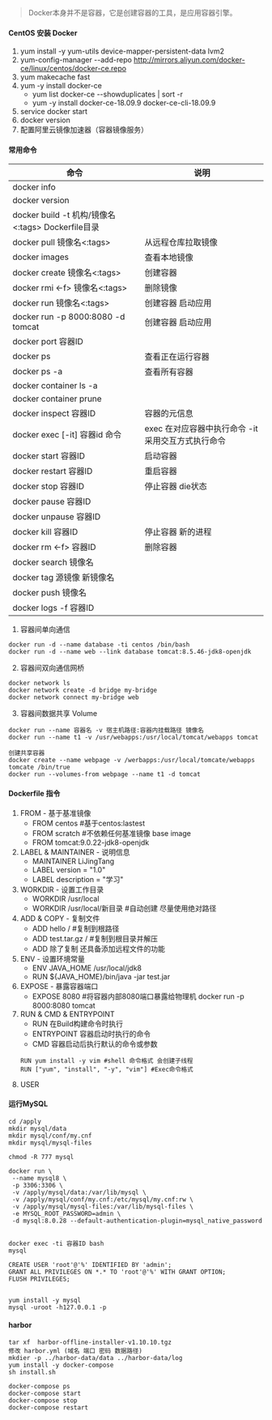 > Docker本身并不是容器，它是创建容器的工具，是应用容器引擎。
#### CentOS 安装 Docker
1. yum install -y yum-utils device-mapper-persistent-data lvm2
2. yum-config-manager --add-repo http://mirrors.aliyun.com/docker-ce/linux/centos/docker-ce.repo
3. yum makecache fast
4. yum -y install docker-ce
   - yum list docker-ce --showduplicates | sort -r
   - yum -y install docker-ce-18.09.9 docker-ce-cli-18.09.9
5. service docker start
6. docker version
7. 配置阿里云镜像加速器（容器镜像服务）
#### 常用命令
| 命令                                          | 说明            |
|---------------------------------------------|---------------|
| docker info                                 |               |
| docker version                              |               |
| docker build -t 机构/镜像名<:tags>  Dockerfile目录 |               |
| docker pull 镜像名<:tags>                      | 从远程仓库拉取镜像     |
| docker images                               | 查看本地镜像        |
| docker create 镜像名<:tags>                    | 创建容器          |
| docker rmi <-f> 镜像名<:tags>                  | 删除镜像          |
| docker run 镜像名<:tags>                       | 创建容器 启动应用     |
| docker run -p 8000:8080 -d tomcat           | 创建容器 启动应用     |
| docker port 容器ID                            |               |
| docker ps                                   | 查看正在运行容器      |
| docker ps -a                                | 查看所有容器        |
| docker container ls -a                      |               |
| docker container prune                      |               |
| docker inspect 容器ID                         | 容器的元信息        |
| docker exec [-it] 容器id 命令                   | exec 在对应容器中执行命令 -it采用交互方式执行命令 |
| docker start 容器ID                           | 启动容器          |
| docker restart 容器ID                         | 重启容器          |
| docker stop 容器ID                            | 停止容器 die状态    |
| docker pause 容器ID                           |               |
| docker unpause 容器ID                         |               |
| docker kill 容器ID                            | 停止容器 新的进程     |
| docker rm <-f> 容器ID                         | 删除容器          |
| docker search 镜像名                           |               |
| docker tag 源镜像 新镜像名                         |               |
| docker push 镜像名                             |               |
| docker logs -f 容器ID                         |               |

1. 容器间单向通信
```
docker run -d --name database -ti centos /bin/bash
docker run -d --name web --link database tomcat:8.5.46-jdk8-openjdk
```
2. 容器间双向通信网桥
```
docker network ls
docker network create -d bridge my-bridge
docker network connect my-bridge web
```
3. 容器间数据共享 Volume
```
docker run --name 容器名 -v 宿主机路径:容器内挂载路径 镜像名
docker run --name t1 -v /usr/webapps:/usr/local/tomcat/webapps tomcat

创建共享容器
docker create --name webpage -v /werbapps:/usr/local/tomcate/webapps tomcate /bin/true
docker run --volumes-from webpage --name t1 -d tomcat
```
#### Dockerfile 指令
1. FROM - 基于基准镜像
   - FROM centos #基于centos:lastest
   - FROM scratch #不依赖任何基准镜像 base image
   - FROM tomcat:9.0.22-jdk8-openjdk
2. LABEL & MAINTAINER - 说明信息
   - MAINTAINER LiJingTang
   - LABEL version = "1.0"
   - LABEL description = "学习"
3. WORKDIR - 设置工作目录
   - WORKDIR /usr/local
   - WORKDIR /usr/local/新目录 #自动创建 尽量使用绝对路径
4. ADD & COPY - 复制文件
   - ADD hello / #复制到根路径
   - ADD test.tar.gz / #复制到根目录并解压
   - ADD 除了复制 还具备添加远程文件的功能
5. ENV - 设置环境常量
   - ENV JAVA_HOME /usr/local/jdk8
   - RUN ${JAVA_HOME}/bin/java -jar test.jar
6. EXPOSE - 暴露容器端口
   - EXPOSE 8080 #将容器内部8080端口暴露给物理机 docker run -p 8000:8080 tomcat
7. RUN & CMD & ENTRYPOINT
   - RUN 在Build构建命令时执行
   - ENTRYPOINT 容器启动时执行的命令
   - CMD 容器启动后执行默认的命令或参数
   ```
   RUN yum install -y vim #shell 命令格式 会创建子线程
   RUN ["yum", "install", "-y", "vim"] #Exec命令格式
   ```
8. USER
#### 运行MySQL
```
cd /apply
mkdir mysql/data
mkdir mysql/conf/my.cnf
mkdir mysql/mysql-files

chmod -R 777 mysql

docker run \
 --name mysql8 \
 -p 3306:3306 \
 -v /apply/mysql/data:/var/lib/mysql \
 -v /apply/mysql/conf/my.cnf:/etc/mysql/my.cnf:rw \
 -v /apply/mysql/mysql-files:/var/lib/mysql-files \
 -e MYSQL_ROOT_PASSWORD=admin \
 -d mysql:8.0.28 --default-authentication-plugin=mysql_native_password
 

docker exec -ti 容器ID bash
mysql

CREATE USER 'root'@'%' IDENTIFIED BY 'admin';
GRANT ALL PRIVILEGES ON *.* TO 'root'@'%' WITH GRANT OPTION;
FLUSH PRIVILEGES;


yum install -y mysql 
mysql -uroot -h127.0.0.1 -p
```
#### harbor
```
tar xf  harbor-offline-installer-v1.10.10.tgz
修改 harbor.yml (域名 端口 密码 数据路径)
mkdier -p ../harbor-data/data ../harbor-data/log
yum install -y docker-compose
sh install.sh

docker-compose ps
docker-compose start
docker-compose stop
docker-compose restart
```
